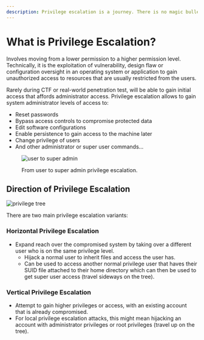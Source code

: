 ```yaml
---
description: Privilege escalation is a journey. There is no magic bullet.
---
```


# What is Privilege Escalation?

Involves moving from a lower permission to a higher permission level. Technically, it is the exploitation of vulnerability, design flaw or configuration oversight in an operating system or application to gain unauthorized access to resources that are usually restricted from the users.

Rarely during CTF or real-world penetration test, will be able to gain initial access that affords administrator access. Privilege escalation allows to gain system administrator levels of access to:

* Reset passwords
* Bypass access controls to compromise protected data
* Edit software configurations
* Enable persistence to gain access to the machine later
* Change privilege of users
* And other administrator or super user commands...

<figure><img src="https://tryhackme-images.s3.amazonaws.com/user-uploads/603df7900d7b6f1dff18b0bd/room-content/2e51bfc8489168a3f6580dc76b46ba90.png" alt="user to super admin"><figcaption><p>From user to super admin privilege escalation.</p></figcaption></figure>

## Direction of Privilege Escalation

![privilege tree](https://github.com/TheRealPoloMints/Blog/blob/master/Security%20Challenge%20Walkthroughs/Common%20Linux%20Privesc/Resources/tree.png?raw=true)

There are two main privilege escalation variants:

### Horizontal Privilege Escalation

* Expand reach over the compromised system by taking over a different user who is on the same privilege level.
  * Hijack a normal user to inherit files and access the user has.
  * Can be used to access another normal privilege user that haves their SUID file attached to their home directory which can then be used to get super user access (travel sideways on the tree).

### Vertical Privilege Escalation

* Attempt to gain higher privileges or access, with an existing account that is already compromised.
* For local privilege escalation attacks, this might mean hijacking an account with administrator privileges or root privileges (travel up on the tree).

